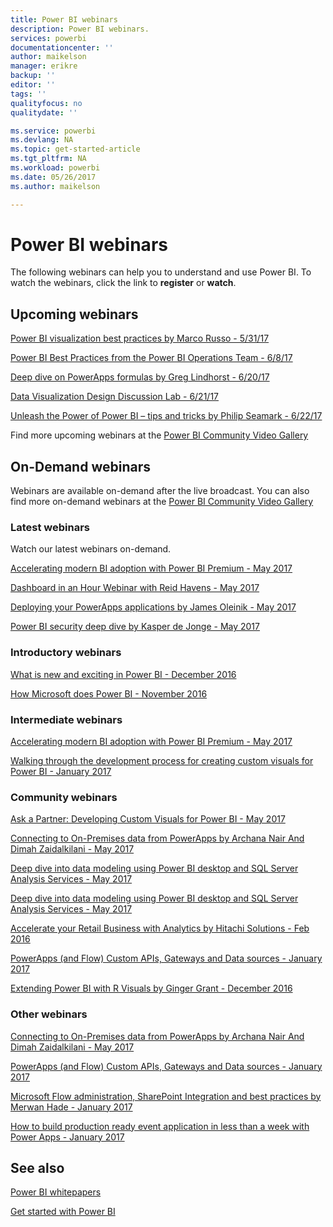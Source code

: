 ```yaml
---
title: Power BI webinars
description: Power BI webinars.
services: powerbi
documentationcenter: ''
author: maikelson
manager: erikre
backup: ''
editor: ''
tags: ''
qualityfocus: no
qualitydate: ''

ms.service: powerbi
ms.devlang: NA
ms.topic: get-started-article
ms.tgt_pltfrm: NA
ms.workload: powerbi
ms.date: 05/26/2017
ms.author: maikelson

---
```

# Power BI webinars
The following webinars can help you to understand and use Power BI. To watch the webinars, click the link to **register** or **watch**.

## Upcoming webinars
[Power BI visualization best practices by Marco Russo - 5/31/17](https://community.powerbi.com/t5/Webinars-and-Video-Gallery/5-31-2017-Power-BI-visualization-best-practices-by-Marco-Russo/m-p/161482?Is=Website)

[Power BI Best Practices from the Power BI Operations Team - 6/8/17](https://community.powerbi.com/t5/Webinars-and-Video-Gallery/6-8-2017-Power-BI-Best-Practices-from-the-Power-BI-Operations/m-p/161487?Is=Website)

[Deep dive on PowerApps formulas by Greg Lindhorst - 6/20/17](https://community.powerbi.com/t5/Webinars-and-Video-Gallery/Data-Visualization-Design-Discussion-Lab-6-21-17/m-p/179088?Is=Website)

[Data Visualization Design Discussion Lab - 6/21/17](https://community.powerbi.com/t5/Webinars-and-Video-Gallery/Data-Visualization-Design-Discussion-Lab-6-21-17/m-p/179088?Is=Website)

[Unleash the Power of Power BI – tips and tricks by Philip Seamark - 6/22/17](https://community.powerbi.com/t5/Webinars-and-Video-Gallery/6-22-2017-Unleash-the-Power-of-Power-BI-tips-and-tricks-by/m-p/161490?Is=Website)

Find more upcoming webinars at the [Power BI Community Video Gallery](https://community.powerbi.com/t5/Webinars-and-Video-Gallery/bd-p/VideoTipsTricks?filter=webinars&Is=Website)

## On-Demand webinars
Webinars are available on-demand after the live broadcast. You can also find more on-demand webinars at the [Power BI Community Video Gallery](https://community.powerbi.com/t5/Webinars-and-Video-Gallery/bd-p/VideoTipsTricks?filter=webinars&Is=Website)

### Latest webinars
Watch our latest webinars on-demand.

[Accelerating modern BI adoption with Power BI Premium - May 2017](https://info.microsoft.com/powerbi-premium-webinar-ondemand.html?Is=Website)

[Dashboard in an Hour Webinar with Reid Havens - May 2017](https://community.powerbi.com/t5/Webinars-and-Video-Gallery/Dashboard-in-an-Hour-Webinar-with-Reid-Havens-5-24-17/m-p/175975?Is=Website)

[Deploying your PowerApps applications by James Oleinik - May 2017](https://community.powerbi.com/t5/Webinars-and-Video-Gallery/5-25-2017-Deploying-your-PowerApps-applications-by-James-Oleinik/m-p/161478?Is=Website)

[Power BI security deep dive by Kasper de Jonge - May 2017](https://community.powerbi.com/t5/Webinars-and-Video-Gallery/5-23-2017-Power-BI-security-deep-dive-by-Kasper-de-Jonge/m-p/161476?Is=Website)

### Introductory webinars
[What is new and exciting in Power BI - December 2016](https://info.microsoft.com/US-PowerBI-WBNR-FY17-11Nov-29-newandexciting274899_01Registration-ForminBody.html?Is=Website)

[How Microsoft does Power BI - November 2016](https://info.microsoft.com/US-PowerBI-WBNR-FY17-11Nov-29-BIATMIcrosoft274828_01Registration-ForminBody.html?Is=Website)

### Intermediate webinars
[Accelerating modern BI adoption with Power BI Premium - May 2017](https://info.microsoft.com/powerbi-premium-webinar-ondemand.html?Is=Website)

[Walking through the development process for creating custom visuals for Power BI - January 2017](https://info.microsoft.com/US-PowerBI-WBNR-FY17-01Jan-10-Walkingthroughtthedevelopmentprocess288895_02OnDemandRegistration.html?Is=Website)

### Community webinars
[Ask a Partner: Developing Custom Visuals for Power BI - May 2017](https://community.powerbi.com/t5/Webinars-and-Video-Gallery/Ask-a-Partner-Developing-Custom-Visuals-for-Power-BI/m-p/150368?Is=Website)

[Connecting to On-Premises data from PowerApps by Archana Nair And Dimah Zaidalkilani - May 2017](https://community.powerbi.com/t5/Webinars-and-Video-Gallery/5-16-2017-Connecting-to-On-Premises-data-from-PowerApps-by/m-p/161475?Is=Website)

[Deep dive into data modeling using Power BI desktop and SQL Server Analysis Services - May 2017](https://community.powerbi.com/t5/Webinars-and-Video-Gallery/Deep-dive-into-data-modeling-using-Power-BI-desktop-and-SQL/m-p/158625?Is=Website)

[Deep dive into data modeling using Power BI desktop and SQL Server Analysis Services - May 2017](https://community.powerbi.com/t5/Webinars-and-Video-Gallery/Deep-dive-into-data-modeling-using-Power-BI-desktop-and-SQL/m-p/158625?Is=Website)

[Accelerate your Retail Business with Analytics by Hitachi Solutions - Feb 2016](https://info.microsoft.com/US-PowerBI-WBNR-FY17-02Feb-02-AccelerateyourBusinessIntelligencePractices290297_01Registration-ForminBody.html?Is=Website)

[PowerApps (and Flow) Custom APIs, Gateways and Data sources - January 2017](https://info.microsoft.com/US-EAD-WBNR-FY17-01Jan-12-PowerAppsandFlowCustomAPIsGatewaysandDatasources288880_01Registration.html?Is=Website)

[Extending Power BI with R Visuals by Ginger Grant - December 2016](https://info.microsoft.com/US-PowerBI-WBNR-FY17-11Nov-29-Rvisuals274893_01Registration-ForminBody.html?Is=Website)

### Other webinars
[Connecting to On-Premises data from PowerApps by Archana Nair And Dimah Zaidalkilani - May 2017](https://community.powerbi.com/t5/Webinars-and-Video-Gallery/5-16-2017-Connecting-to-On-Premises-data-from-PowerApps-by/m-p/161475?Is=Website)

[PowerApps (and Flow) Custom APIs, Gateways and Data sources - January 2017](https://info.microsoft.com/US-EAD-WBNR-FY17-01Jan-12-PowerAppsandFlowCustomAPIsGatewaysandDatasources288880_01Registration.html?Is=Website)

[Microsoft Flow administration, SharePoint Integration and best practices by Merwan Hade - January 2017](https://info.microsoft.com/US-EAD-WBNR-FY17-01Jan-11-MicrosoftFlowadministrationandbestpracticesbyMerwanHade288879_02OnDemandRegistration-ForminBody.html?Is=Website)

[How to build production ready event application in less than a week with Power Apps - January 2017](https://info.microsoft.com/US-EAD-WBNR-FY17-01Jan-17-Howtobuildproductionreadyeventapplication288881_01Registration-ForminBody.html?Is=Website)

## See also
[Power BI whitepapers](powerbi-whitepapers.md)

[Get started with Power BI](powerbi-service-get-started.md)

